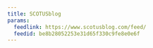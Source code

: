 ```yaml
---
title: SCOTUSblog
params:
  feedlink: https://www.scotusblog.com/feed/
  feedid: be8b28052253e31d65f330c9fe8e0e6f
---
```

